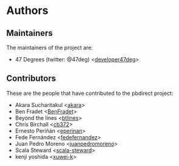 # Authors

## Maintainers

The maintainers of the project are:

* 47 Degrees (twitter: @47deg) <[developer47deg](https://github.com/developer47deg)>

## Contributors

These are the people that have contributed to the pbdirect project:

* Akara Sucharitakul <[akara](https://github.com/akara)>
* Ben Fradet <[BenFradet](https://github.com/BenFradet)>
* Beyond the lines <[btlines](https://github.com/btlines)>
* Chris Birchall <[cb372](https://github.com/cb372)>
* Ernesto Periñán <[eperinan](https://github.com/eperinan)>
* Fede Fernández <[fedefernandez](https://github.com/fedefernandez)>
* Juan Pedro Moreno <[juanpedromoreno](https://github.com/juanpedromoreno)>
* Scala Steward <[scala-steward](https://github.com/scala-steward)>
* kenji yoshida <[xuwei-k](https://github.com/xuwei-k)>
